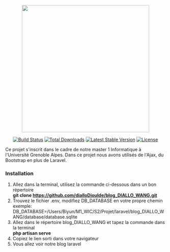 <p align="center"><img src="https://res.cloudinary.com/dtfbvvkyp/image/upload/v1566331377/laravel-logolockup-cmyk-red.svg" width="400"></p>

<p align="center">
<a href="https://travis-ci.org/laravel/framework"><img src="https://travis-ci.org/laravel/framework.svg" alt="Build Status"></a>
<a href="https://packagist.org/packages/laravel/framework"><img src="https://poser.pugx.org/laravel/framework/d/total.svg" alt="Total Downloads"></a>
<a href="https://packagist.org/packages/laravel/framework"><img src="https://poser.pugx.org/laravel/framework/v/stable.svg" alt="Latest Stable Version"></a>
<a href="https://packagist.org/packages/laravel/framework"><img src="https://poser.pugx.org/laravel/framework/license.svg" alt="License"></a>
</p>

<div>
    Ce projet s'inscrit dans le cadre de notre master 1 Informatique à l'Université Grenoble Alpes. Dans ce projet nous avons utilisés de l'Ajax, du Bootstrap  en plus de Laravel.
</div>

### Installation
1. Allez dans la terminal, utilisez la commande ci-dessous dans un bon répertoire  
**git clone https://github.com/dialloDioulde/blog_DIALLO_WANG.git**
2. Trouvez le fichier .env, modifiez DB_DATABASE en votre propre chemin  
exemple: DB_DATABASE=/Users/Biyun/M1_WIC/S2/Projet/laravel/blog_DIALLO_WANG/database/database.sqlite
3. Allez dans le répertoire blog_DIALLO_WANG et tapez la commande dans la terminal  
**php artisan serve**
4. Copiez le lien sorti dans votre navigateur
5. Vous allez voir notre blog laravel

